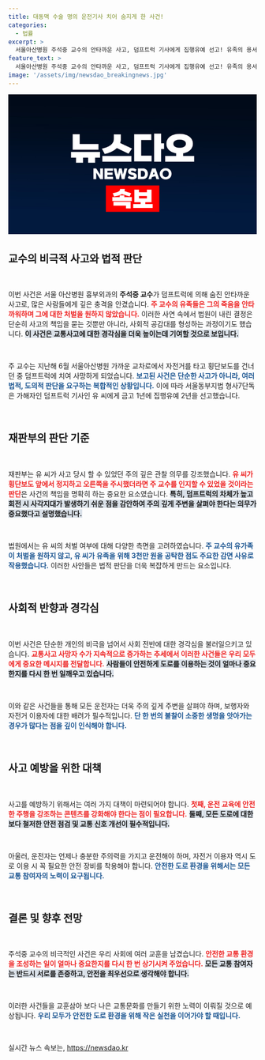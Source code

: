 ```yaml
---
title: 대동맥 수술 명의 운전기사 치어 숨지게 한 사건!
categories:
  - 법률
excerpt: >
  서울아산병원 주석중 교수의 안타까운 사고, 덤프트럭 기사에게 집행유예 선고! 유족의 용서와 3천만 원 공탁이 결정적 영향을 미쳤습니다. 자세한 내용 클릭!
feature_text: >
  서울아산병원 주석중 교수의 안타까운 사고, 덤프트럭 기사에게 집행유예 선고! 유족의 용서와 3천만 원 공탁이 결정적 영향을 미쳤습니다. 자세한 내용 클릭!
image: '/assets/img/newsdao_breakingnews.jpg'
---
```


<p><img src="/assets/img/newsdao_breakingnews.jpg" alt="koreaapp 속보" /></p>

<h2 data-ke-size="size26">교수의 비극적 사고와 법적 판단</h2>

<p data-ke-size="size16">&nbsp;</p>

<p>이번 사건은 서울 아산병원 흉부외과의 <b>주석중 교수</b>가 덤프트럭에 의해 숨진 안타까운 사고로, 많은 사람들에게 깊은 충격을 안겼습니다. <b><span style="color: #ee2323;">주 교수의 유족들은 그의 죽음을 안타까워하며 그에 대한 처벌을 원하지 않았습니다.</span></b> 이러한 사연 속에서 법원이 내린 결정은 단순히 사고의 책임을 묻는 것뿐만 아니라, 사회적 공감대를 형성하는 과정이기도 했습니다. <b><span style="background-color: #21538527;">이 사건은 교통사고에 대한 경각심을 더욱 높이는데 기여할 것으로 보입니다.</span></b> </p>

<p data-ke-size="size16">&nbsp;</p>

<p>주 교수는 지난해 6월 서울아산병원 가까운 교차로에서 자전거를 타고 횡단보도를 건너던 중 덤프트럭에 치여 사망하게 되었습니다. <b><span style="color: #1a5490;">보고된 사건은 단순한 사고가 아니라, 여러 법적, 도의적 판단을 요구하는 복합적인 상황입니다.</span></b> 이에 따라 서울동부지법 형사7단독은 가해자인 덤프트럭 기사인 유 씨에게 금고 1년에 집행유예 2년을 선고했습니다. </p>

<p data-ke-size="size16">&nbsp;</p>

<h2 data-ke-size="size26">재판부의 판단 기준</h2>

<p data-ke-size="size16">&nbsp;</p>

<p>재판부는 유 씨가 사고 당시 할 수 있었던 주의 깊은 관찰 의무를 강조했습니다. <b><span style="color: #ee2323;">유 씨가 횡단보도 앞에서 정지하고 오른쪽을 주시했더라면 주 교수를 인지할 수 있었을 것이라는 판단</span></b>은 사건의 책임을 명확히 하는 중요한 요소였습니다. <b><span style="background-color: #21538527;">특히, 덤프트럭의 차체가 높고 회전 시 사각지대가 발생하기 쉬운 점을 감안하여 주의 깊게 주변을 살펴야 한다는 의무가 중요했다고 설명했습니다.</span></b></p>

<p data-ke-size="size16">&nbsp;</p>

<p>법원에서는 유 씨의 처벌 여부에 대해 다양한 측면을 고려하였습니다. <b><span style="color: #1a5490;">주 교수의 유가족이 처벌을 원하지 않고, 유 씨가 유족을 위해 3천만 원을 공탁한 점도 주요한 감면 사유로 작용했습니다.</span></b> 이러한 사안들은 법적 판단을 더욱 복잡하게 만드는 요소입니다. </p>

<p data-ke-size="size16">&nbsp;</p>

<h2 data-ke-size="size26">사회적 반향과 경각심</h2>

<p data-ke-size="size16">&nbsp;</p>

<p>이번 사건은 단순한 개인의 비극을 넘어서 사회 전반에 대한 경각심을 불러일으키고 있습니다. <b><span style="color: #ee2323;">교통사고 사망자 수가 지속적으로 증가하는 추세에서 이러한 사건들은 우리 모두에게 중요한 메시지를 전달합니다.</span></b> <b><span style="background-color: #21538527;">사람들이 안전하게 도로를 이용하는 것이 얼마나 중요한지를 다시 한 번 일깨우고 있습니다.</span></b> </p>

<p data-ke-size="size16">&nbsp;</p>

<p>이와 같은 사건들을 통해 모든 운전자는 더욱 주의 깊게 주변을 살펴야 하며, 보행자와 자전거 이용자에 대한 배려가 필수적입니다. <b><span style="color: #1a5490;">단 한 번의 불찰이 소중한 생명을 앗아가는 경우가 많다는 점을 깊이 인식해야 합니다.</span></b> </p>

<p data-ke-size="size16">&nbsp;</p>

<h2 data-ke-size="size26">사고 예방을 위한 대책</h2>

<p data-ke-size="size16">&nbsp;</p>

<p>사고를 예방하기 위해서는 여러 가지 대책이 마련되어야 합니다. <b><span style="color: #ee2323;">첫째, 운전 교육에 안전한 주행을 강조하는 콘텐츠를 강화해야 한다는 점이 필요합니다.</span></b> <b><span style="background-color: #21538527;">둘째, 모든 도로에 대한 보다 철저한 안전 점검 및 교통 신호 개선이 필수적입니다.</span></b> </p>

<p data-ke-size="size16">&nbsp;</p>

<p>아울러, 운전자는 언제나 충분한 주의력을 가지고 운전해야 하며, 자전거 이용자 역시 도로 이용 시 꼭 필요한 안전 장비를 착용해야 합니다. <b><span style="color: #1a5490;">안전한 도로 환경을 위해서는 모든 교통 참여자의 노력이 요구됩니다.</span></b> </p>

<p data-ke-size="size16">&nbsp;</p>

<h2 data-ke-size="size26">결론 및 향후 전망</h2>

<p data-ke-size="size16">&nbsp;</p>

<p>주석중 교수의 비극적인 사건은 우리 사회에 여러 교훈을 남겼습니다. <b><span style="color: #ee2323;">안전한 교통 환경을 조성하는 일이 얼마나 중요한지를 다시 한 번 상기시켜 주었습니다.</span></b> <b><span style="background-color: #21538527;">모든 교통 참여자는 반드시 서로를 존중하고, 안전을 최우선으로 생각해야 합니다.</span></b> </p>

<p data-ke-size="size16">&nbsp;</p>

<p>이러한 사건들을 교훈삼아 보다 나은 교통문화를 만들기 위한 노력이 이뤄질 것으로 예상됩니다. <b><span style="color: #1a5490;">우리 모두가 안전한 도로 환경을 위해 작은 실천을 이어가야 할 때입니다.</span></b> </p>

<p data-ke-size="size16">&nbsp;</p> 
실시간 뉴스 속보는, <a href="https://newsdao.kr" rel="dofollow">https://newsdao.kr</a>


